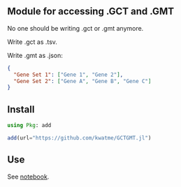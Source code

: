## Module for accessing .GCT and .GMT

No one should be writing .gct or .gmt anymore.

Write .gct as .tsv.

Write .gmt as .json:

```json
{
  "Gene Set 1": ["Gene 1", "Gene 2"],
  "Gene Set 2": ["Gene A", "Gene B", "Gene C"]
}
```

## Install

```julia
using Pkg: add

add(url="https://github.com/kwatme/GCTGMT.jl")
```

## Use

See [notebook](notenook).
